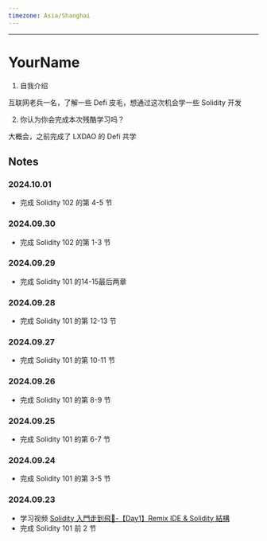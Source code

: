 ```yaml
---
timezone: Asia/Shanghai
---
```


---

# YourName

1. 自我介绍

互联网老兵一名，了解一些 Defi 皮毛，想通过这次机会学一些 Solidity 开发

2. 你认为你会完成本次残酷学习吗？

大概会，之前完成了 LXDAO 的 Defi 共学
   
## Notes

<!-- Content_START -->

### 2024.10.01
- 完成 Solidity 102 的第 4-5 节

### 2024.09.30
- 完成 Solidity 102 的第 1-3 节

### 2024.09.29
- 完成 Solidity 101 的14-15最后两章
  
### 2024.09.28
- 完成 Solidity 101 的第 12-13 节

### 2024.09.27
- 完成 Solidity 101 的第 10-11 节

### 2024.09.26
- 完成 Solidity 101 的第 8-9 节

### 2024.09.25
- 完成 Solidity 101 的第 6-7 节

### 2024.09.24
- 完成 Solidity 101 的第 3-5 节

### 2024.09.23

- 学习视频 [Solidity 入門走到飛🚀-【Day1】Remix IDE & Solidity 結構
](https://www.youtube.com/watch?v=KWW9Y09erDM&list=PL-edkZcvwC5a7qIaHG4Rsj6DkOM3YH3eT)
- 完成 Solidity 101 前 2 节
  
### 

<!-- Content_END -->
